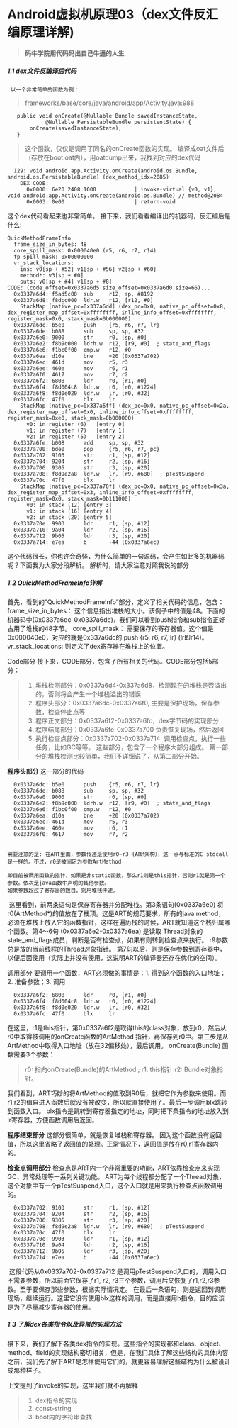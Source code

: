 # Android虚拟机原理03（dex文件反汇编原理详解)

> **码牛学院用代码码出自己牛逼的人生**

##### 1.1 dex文件反编译后代码

	 以一个非常简单的函数为例：
> frameworks/base/core/java/android/app/Activity.java:988
>

```
   public void onCreate(@Nullable Bundle savedInstanceState,
            @Nullable PersistableBundle persistentState) {
       onCreate(savedInstanceState);
   }
```

> 这个函数，仅仅是调用了同名的onCreate函数的实现。
> 编译成oat文件后（存放在boot.oat内），用oatdump出来，我找到对应的dex代码

```
  129: void android.app.Activity.onCreate(android.os.Bundle, android.os.PersistableBundle) (dex_method_idx=2085)
    DEX CODE:
      0x0000: 6e20 2408 1000            | invoke-virtual {v0, v1}, void android.app.Activity.onCreate(android.os.Bundle) // method@2084
      0x0003: 0e00                      | return-void
```



这个dex代码看起来也非常简单。
接下来，我们看看编译出的机器码，反汇编后是什么:

    QuickMethodFrameInfo
      frame_size_in_bytes: 48
      core_spill_mask: 0x000040e0 (r5, r6, r7, r14)
      fp_spill_mask: 0x00000000 
      vr_stack_locations:
        ins: v0[sp + #52] v1[sp + #56] v2[sp + #60]
        method*: v3[sp + #0]
        outs: v0[sp + #4] v1[sp + #8]
    CODE: (code_offset=0x0337a6d5 size_offset=0x0337a6d0 size=66)...
      0x0337a6d4: f5ad5c00  sub     r12, sp, #8192
      0x0337a6d8: f8dcc000  ldr.w   r12, [r12, #0]
        StackMap [native_pc=0x337a6dd] (dex_pc=0x0, native_pc_offset=0x8, dex_register_map_offset=0xffffffff, inline_info_offset=0xffffffff, register_mask=0x0, stack_mask=0b000000)
      0x0337a6dc: b5e0      push    {r5, r6, r7, lr}
      0x0337a6de: b088      sub     sp, sp, #32
      0x0337a6e0: 9000      str     r0, [sp, #0]
      0x0337a6e2: f8b9c000  ldrh.w  r12, [r9, #0]  ; state_and_flags
      0x0337a6e6: f1bc0f00  cmp.w   r12, #0
      0x0337a6ea: d10a      bne     +20 (0x0337a702)
      0x0337a6ec: 461d      mov     r5, r3
      0x0337a6ee: 460e      mov     r6, r1
      0x0337a6f0: 4617      mov     r7, r2
      0x0337a6f2: 6808      ldr     r0, [r1, #0]
      0x0337a6f4: f8d004c8  ldr.w   r0, [r0, #1224]
      0x0337a6f8: f8d0e020  ldr.w   lr, [r0, #32]
      0x0337a6fc: 47f0      blx     lr
        StackMap [native_pc=0x337a6ff] (dex_pc=0x0, native_pc_offset=0x2a, dex_register_map_offset=0x0, inline_info_offset=0xffffffff, register_mask=0xe0, stack_mask=0b000000)
          v0: in register (6)   [entry 0]
          v1: in register (7)   [entry 1]
          v2: in register (5)   [entry 2]
      0x0337a6fe: b008      add     sp, sp, #32
      0x0337a700: bde0      pop     {r5, r6, r7, pc}
      0x0337a702: 9103      str     r1, [sp, #12]
      0x0337a704: 9204      str     r2, [sp, #16]
      0x0337a706: 9305      str     r3, [sp, #20]
      0x0337a708: f8d9e2a8  ldr.w   lr, [r9, #680]  ; pTestSuspend
      0x0337a70c: 47f0      blx     lr
        StackMap [native_pc=0x337a70f] (dex_pc=0x0, native_pc_offset=0x3a, dex_register_map_offset=0x3, inline_info_offset=0xffffffff, register_mask=0x0, stack_mask=0b111000)
          v0: in stack (12) [entry 3]
          v1: in stack (16) [entry 4]
          v2: in stack (20) [entry 5]
      0x0337a70e: 9903      ldr     r1, [sp, #12]
      0x0337a710: 9a04      ldr     r2, [sp, #16]
      0x0337a712: 9b05      ldr     r3, [sp, #20]
      0x0337a714: e7ea      b       -44 (0x0337a6ec)

​	这个代码很长，你也许会奇怪，为什么简单的一句源码，会产生如此多的机器码呢？下面我为大家分段解析。
解析时，请大家注意对照我说的部分

##### 1.2 QuickMethodFrameInfo详解

​		首先，看到的”QuickMethodFrameInfo”部分，定义了相关代码的信息，包含：frame_size_in_bytes： 这个信息指出堆栈的大小。该例子中的值是48。下面的机器码中(0x0337a6dc-0x0337a6de)，我们可以看到push指令和sub指令正好占用了堆栈的48字节。
core_spill_mask： 需要保存的寄存器值。这个值是0x000040e0，对应的就是0x337a6dc的 push {r5, r6, r7, lr} (lr即r14)。
vr_stack_locations: 则定义了dex寄存器在堆栈上的位置。

Code部分
接下来，CODE部分，包含了所有相关的代码。CODE部分包括5部分：
> 1. 堆栈检测部分：0x0337a6d4-0x337a6d8，检测现在的堆栈是否溢出的，否则将会产生一个堆栈溢出的错误
> 2. 程序头部分：0x0337a6dc-0x0337a6f0, 主要是保护现场，保存参数，检查停止点等
> 3. 程序正文部分：0x0337a6f2-0x0337a6fc，dex字节码的实现部分
> 4. 程序结尾部分：0x0337a6fe-0x0337a700 负责恢复现场，然后返回
> 5. 执行检查点部分：0x0337a702-0x0337a714: 调用检查点，执行一些任务，比如GC等等。
> 这些部分，包含了一个程序大部分组成。
> 第一部分的堆栈检测比较简单，我们不详细说了，从第二部分开始。
>

**程序头部分**
这一部分的代码

      0x0337a6dc: b5e0      push    {r5, r6, r7, lr}
      0x0337a6de: b088      sub     sp, sp, #32
      0x0337a6e0: 9000      str     r0, [sp, #0]
      0x0337a6e2: f8b9c000  ldrh.w  r12, [r9, #0]  ; state_and_flags
      0x0337a6e6: f1bc0f00  cmp.w   r12, #0
      0x0337a6ea: d10a      bne     +20 (0x0337a702)
      0x0337a6ec: 461d      mov     r5, r3
      0x0337a6ee: 460e      mov     r6, r1
      0x0337a6f0: 4617      mov     r7, r2
     
    
	需要注意的是: 在ART里面，参数传递是使用r0~r3 (ARM架构），这一点与标准的C stdcall是一样的。不过，r0是被固定为参数ArtMethod 
	
	即目前被调用函数的指针，如果是非static函数，那么r1则是this指针，否则r1就是第一个参数。依次是java函数中声明的其他参数。
	如果参数超过了寄存器的数目，则用堆栈传递。 
​		这里看到，前两条语句是保存寄存器并分配堆栈。第3条语句(0x0337a6e0) 将r0(ArtMethod*)的值放在了栈顶。这是ART的规范要求，所有的java method，必须在堆栈上放入它的函数指针，这样在遍历栈的时候，ART就知道这个栈归属哪个函数。
​		第4～6句 (0x0337a6e2-0x0337a6ea) 是读取 Thread对象的state_and_flags成员，判断是否有检查点，如果有则转到检查点来执行。
r9参数总是放的当前线程的Thread对象指针。
​		第7句以后，则是保存参数到寄存器中，以便后面使用（实际上并没有使用，这说明ART的编译器还存在优化的空间）。 

调用部分
要调用一个函数，ART必须做的事情是：1. 得到这个函数的入口地址；2. 准备参数；3. 调用

      0x0337a6f2: 6808      ldr     r0, [r1, #0]
      0x0337a6f4: f8d004c8  ldr.w   r0, [r0, #1224]
      0x0337a6f8: f8d0e020  ldr.w   lr, [r0, #32]
      0x0337a6fc: 47f0      blx     lr
​		在这里，r1是this指针，第0x0337a6f2是取得this的class对象，放到r0，然后从r0中取得被调用的onCreate函数的ArtMethod 指针，再保存到r0中。第三步是从ArtMethod中取得入口地址（放在32偏移处），最后调用。
onCreate(Bundle) 函数需要3个参数：

> r0: 指向onCreate(Bundle)的ArtMethod ;
> r1: this指针
> r2: Bundle对象指针。

​		我们看到，ART巧妙的将ArtMethod的值取到R0后，就把它作为参数来使用。而r1,r2的值自进入函数后就没有被改变，所以就直接使用了。
​		最后一步调用blx跳转到函数入口。 blx指令是跳转到寄存器指定的地址，同时把下条指令的地址放入到lr寄存器，方便函数调用后返回。

**程序结束部分**
这部分很简单，就是恢复堆栈和寄存器。
因为这个函数没有返回值，所以这里省略了返回值的处理。正常情况下，返回值是放在r0,r1寄存器内的。

**检查点调用部分**
检查点是ART内一个非常重要的功能，ART依靠检查点来实现GC、异常处理等一系列关键功能。
ART为每个线程都分配了一个Thread对象，这个对象中有一个pTestSuspend入口，这个入口就是用来执行检查点函数调用的。

      0x0337a702: 9103      str     r1, [sp, #12]
      0x0337a704: 9204      str     r2, [sp, #16]
      0x0337a706: 9305      str     r3, [sp, #20]
      0x0337a708: f8d9e2a8  ldr.w   lr, [r9, #680]  ; pTestSuspend
      0x0337a70c: 47f0      blx     lr
      0x0337a70e: 9903      ldr     r1, [sp, #12]
      0x0337a710: 9a04      ldr     r2, [sp, #16]
      0x0337a712: 9b05      ldr     r3, [sp, #20]
      0x0337a714: e7ea      b       -44 (0x0337a6ec)

​		这段代码从0x0337a702-0x0337a712 是调用pTestSuspend入口的，调用入口不需要参数，所以前面它保存了r1, r2, r3三个参数，调用后又恢复了r1,r2,r3参数。至于要保存那些参数，根据实际情况定。
在最后一条语句，则是返回到调用现场，继续运行。这里它没有使用blx这样的调用，而是直接用b指令，目的应该是为了尽量减少寄存器的使用。

##### 1.3 了解dex各类指令以及异常的实现方法

​		接下来，我们了解下各类dex指令的实现。这些指令的实现都和class、object、method、field的实现结构密切相关，但是，在我们具体了解这些结构的具体内容之前，我们先了解下ART是怎样使用它们的，就更容易理解这些结构为什么被设计成那种样子。

上文提到了invoke的实现，这里我们就不再解释

> 1. dex指令的实现
> 2. const-string
> 3. boot内的字符串查找